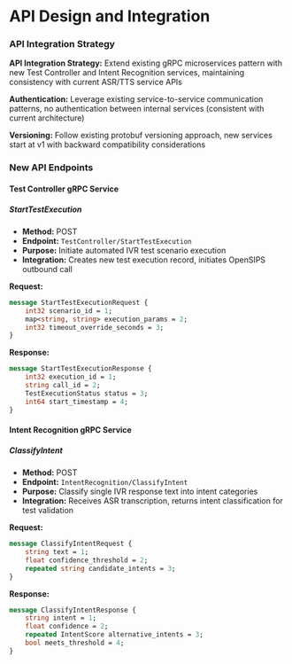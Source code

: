 # API Design and Integration

### API Integration Strategy
**API Integration Strategy:** Extend existing gRPC microservices pattern with new Test Controller and Intent Recognition services, maintaining consistency with current ASR/TTS service APIs

**Authentication:** Leverage existing service-to-service communication patterns, no authentication between internal services (consistent with current architecture)

**Versioning:** Follow existing protobuf versioning approach, new services start at v1 with backward compatibility considerations

### New API Endpoints

#### Test Controller gRPC Service

##### StartTestExecution
- **Method:** POST
- **Endpoint:** `TestController/StartTestExecution`
- **Purpose:** Initiate automated IVR test scenario execution
- **Integration:** Creates new test execution record, initiates OpenSIPS outbound call

**Request:**
```protobuf
message StartTestExecutionRequest {
    int32 scenario_id = 1;
    map<string, string> execution_params = 2;
    int32 timeout_override_seconds = 3;
}
```

**Response:**
```protobuf
message StartTestExecutionResponse {
    int32 execution_id = 1;
    string call_id = 2;
    TestExecutionStatus status = 3;
    int64 start_timestamp = 4;
}
```

#### Intent Recognition gRPC Service

##### ClassifyIntent
- **Method:** POST
- **Endpoint:** `IntentRecognition/ClassifyIntent`
- **Purpose:** Classify single IVR response text into intent categories
- **Integration:** Receives ASR transcription, returns intent classification for test validation

**Request:**
```protobuf
message ClassifyIntentRequest {
    string text = 1;
    float confidence_threshold = 2;
    repeated string candidate_intents = 3;
}
```

**Response:**
```protobuf
message ClassifyIntentResponse {
    string intent = 1;
    float confidence = 2;
    repeated IntentScore alternative_intents = 3;
    bool meets_threshold = 4;
}
```
